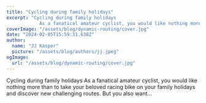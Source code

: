 ```yaml
---
title: "Cycling during family holidays"
excerpt: "Cycling during family holidays
            As a fanatical amateur cyclist, you would like nothing more than to take your beloved racing bike on your family holidays and discover new challenging routes"
coverImage: "/assets/blog/dynamic-routing/cover.jpg"
date: "2024-02-05T15:59:31.638Z"
author:
  name: "JJ Kasper"
  picture: "/assets/blog/authors/jj.jpeg"
ogImage:
  url: "/assets/blog/dynamic-routing/cover.jpg"
---
```


Cycling during family holidays
            As a fanatical amateur cyclist, you would like nothing more than to take your beloved racing bike on your family holidays and discover new challenging routes. But you also want...